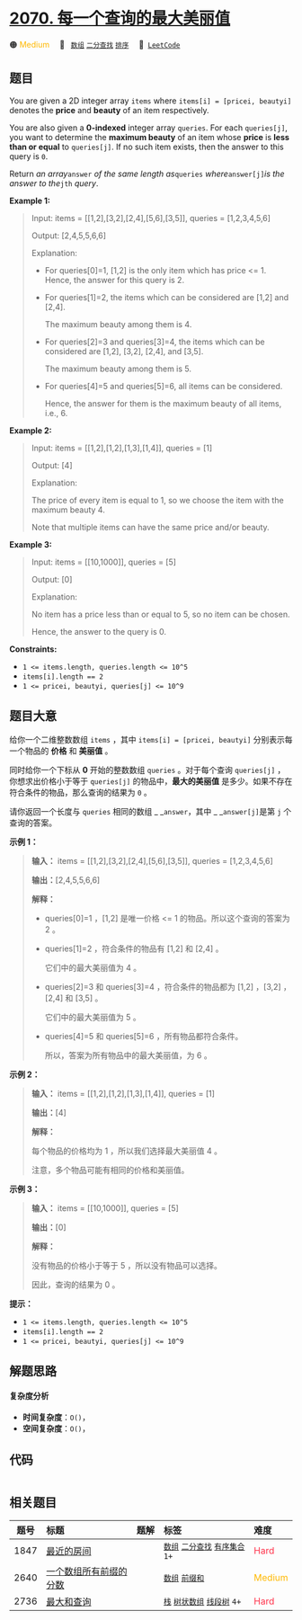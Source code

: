 # [2070. 每一个查询的最大美丽值](https://leetcode.com/problems/most-beautiful-item-for-each-query)

🟠 <font color=#ffb800>Medium</font>&emsp; 🔖&ensp; [`数组`](/leetcode-js/outline/tag/array.md) [`二分查找`](/leetcode-js/outline/tag/binary-search.md) [`排序`](/leetcode-js/outline/tag/sorting.md)&emsp; 🔗&ensp;[`LeetCode`](https://leetcode.com/problems/most-beautiful-item-for-each-query)

## 题目

You are given a 2D integer array `items` where `items[i] = [pricei, beautyi]`
denotes the **price** and **beauty** of an item respectively.

You are also given a **0-indexed** integer array `queries`. For each
`queries[j]`, you want to determine the **maximum beauty** of an item whose
**price** is **less than or equal** to `queries[j]`. If no such item exists,
then the answer to this query is `0`.

Return _an array_`answer` _of the same length as_`queries`
_where_`answer[j]`_is the answer to the_`jth` _query_.



**Example 1:**

> Input: items = [[1,2],[3,2],[2,4],[5,6],[3,5]], queries = [1,2,3,4,5,6]
> 
> Output: [2,4,5,5,6,6]
> 
> Explanation:
> - For queries[0]=1, [1,2] is the only item which has price <= 1. Hence, the answer for this query is 2.
> - For queries[1]=2, the items which can be considered are [1,2] and [2,4]. 
> 
>   The maximum beauty among them is 4.
> - For queries[2]=3 and queries[3]=4, the items which can be considered are [1,2], [3,2], [2,4], and [3,5].
> 
>   The maximum beauty among them is 5.
> - For queries[4]=5 and queries[5]=6, all items can be considered.
> 
>   Hence, the answer for them is the maximum beauty of all items, i.e., 6.

**Example 2:**

> Input: items = [[1,2],[1,2],[1,3],[1,4]], queries = [1]
> 
> Output: [4]
> 
> Explanation: 
> 
> The price of every item is equal to 1, so we choose the item with the maximum beauty 4. 
> 
> Note that multiple items can have the same price and/or beauty.  

**Example 3:**

> Input: items = [[10,1000]], queries = [5]
> 
> Output: [0]
> 
> Explanation:
> 
> No item has a price less than or equal to 5, so no item can be chosen.
> 
> Hence, the answer to the query is 0.

**Constraints:**

  * `1 <= items.length, queries.length <= 10^5`
  * `items[i].length == 2`
  * `1 <= pricei, beautyi, queries[j] <= 10^9`


## 题目大意

给你一个二维整数数组 `items` ，其中 `items[i] = [pricei, beautyi]` 分别表示每一个物品的 **价格**  和
**美丽值**  。

同时给你一个下标从 **0**  开始的整数数组 `queries` 。对于每个查询 `queries[j]` ，你想求出价格小于等于
`queries[j]` 的物品中，**最大的美丽值**  是多少。如果不存在符合条件的物品，那么查询的结果为 `0` 。

请你返回一个长度与 `queries` 相同的数组 _ _`answer`，其中 _ _`answer[j]`是第 `j` 个查询的答案。



**示例 1：**

> 
> 
> 
> 
> 
> **输入：** items = [[1,2],[3,2],[2,4],[5,6],[3,5]], queries = [1,2,3,4,5,6]
> 
> **输出：**[2,4,5,5,6,6]
> 
> **解释：**
> - queries[0]=1 ，[1,2] 是唯一价格 <= 1 的物品。所以这个查询的答案为 2 。
> - queries[1]=2 ，符合条件的物品有 [1,2] 和 [2,4] 。
> 
>   它们中的最大美丽值为 4 。
> - queries[2]=3 和 queries[3]=4 ，符合条件的物品都为 [1,2] ，[3,2] ，[2,4] 和 [3,5] 。
> 
>   它们中的最大美丽值为 5 。
> - queries[4]=5 和 queries[5]=6 ，所有物品都符合条件。
> 
>   所以，答案为所有物品中的最大美丽值，为 6 。
> 
> 

**示例 2：**

> 
> 
> 
> 
> 
> **输入：** items = [[1,2],[1,2],[1,3],[1,4]], queries = [1]
> 
> **输出：**[4]
> 
> **解释：**
> 
> 每个物品的价格均为 1 ，所以我们选择最大美丽值 4 。
> 
> 注意，多个物品可能有相同的价格和美丽值。
> 
> 

**示例 3：**

> 
> 
> 
> 
> 
> **输入：** items = [[10,1000]], queries = [5]
> 
> **输出：**[0]
> 
> **解释：**
> 
> 没有物品的价格小于等于 5 ，所以没有物品可以选择。
> 
> 因此，查询的结果为 0 。
> 
> 



**提示：**

  * `1 <= items.length, queries.length <= 10^5`
  * `items[i].length == 2`
  * `1 <= pricei, beautyi, queries[j] <= 10^9`


## 解题思路

#### 复杂度分析

- **时间复杂度**：`O()`，
- **空间复杂度**：`O()`，

## 代码

```javascript

```

## 相关题目

<!-- prettier-ignore -->
| 题号 | 标题 | 题解 | 标签 | 难度 |
| :------: | :------ | :------: | :------ | :------ |
| 1847 | [最近的房间](https://leetcode.com/problems/closest-room) |  |  [`数组`](/leetcode-js/outline/tag/array.md) [`二分查找`](/leetcode-js/outline/tag/binary-search.md) [`有序集合`](/leetcode-js/outline/tag/ordered-set.md) `1+` | <font color=#ff334b>Hard</font> |
| 2640 | [一个数组所有前缀的分数](https://leetcode.com/problems/find-the-score-of-all-prefixes-of-an-array) |  |  [`数组`](/leetcode-js/outline/tag/array.md) [`前缀和`](/leetcode-js/outline/tag/prefix-sum.md) | <font color=#ffb800>Medium</font> |
| 2736 | [最大和查询](https://leetcode.com/problems/maximum-sum-queries) |  |  [`栈`](/leetcode-js/outline/tag/stack.md) [`树状数组`](/leetcode-js/outline/tag/binary-indexed-tree.md) [`线段树`](/leetcode-js/outline/tag/segment-tree.md) `4+` | <font color=#ff334b>Hard</font> |

<style>
.blue {
    background-color: #096dd9;
    padding: 0.25rem 0.5rem;
    margin: 0;
    font-size: 0.85em;
    border-radius: 3px;
    color: white;
    font-weight: 500;
}
table th:first-of-type { width: 10%; }
table th:nth-of-type(2) { width: 35%; }
table th:nth-of-type(3) { width: 10%; }
table th:nth-of-type(4) { width: 35%; }
table th:nth-of-type(5) { width: 10%; }
</style>
